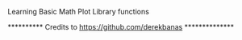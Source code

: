 Learning Basic Math Plot Library functions


**********   Credits to https://github.com/derekbanas  **************
